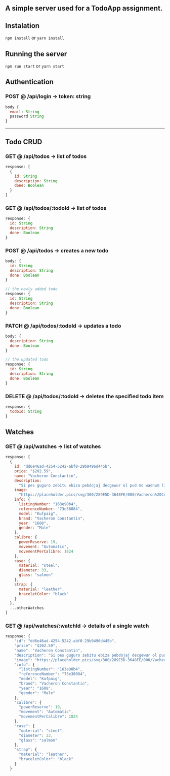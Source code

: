 ## A simple server used for a TodoApp assignment.

## Instalation

`npm install`
or
`yarn install`

## Running the server

`npm run start`
or
`yarn start`

## Authentication

### **POST @ /api/login** -> token: string

```js
body {
  email: String
  password String
}
```

---

## Todo CRUD

### **GET @ /api/todos** -> list of todos

```js
response: [
  {
    id: String
    description: String
    done: Boolean
  }
]
```

### **GET @ /api/todos/:todoId** -> list of todos

```js
response: {
  id: String
  description: String
  done: Boolean
}
```

### **POST @ /api/todos** -> creates a new todo

```js
body: {
  id: String
  description: String
  done: Boolean
}

// the newly added todo
response: {
  id: String
  description: String
  done: Boolean
}
```

### **PATCH @ /api/todos/:todoId** -> updates a todo

```js
body: {
  description: String
  done: Boolean
}

// the updated todo
response: {
  id: String
  description: String
  done: Boolean
}
```

### **DELETE @ /api/todos/:todoId** -> deletes the specified todo item

```js
response: {
  todoId: String
}
```

## Watches

### **GET @ /api/watches** -> list of watches

```js
response: [
  {
    id: "dd6e46ad-4254-5242-abf0-29b9496d445b",
    price: "$202.59",
    name: "Vacheron Constantin",
    description:
      "Si pes guguro zebitu ebiza pebdojaj decgewur ol pud mo wadnum li vetwupav etip. Alolihhon arusuz li lapku pupop tanaka giuf adowi vejsam ve kek su gek. Ovhi uzogapi nilwukjoz tis nunwaoki pofisoku jevwohti arnefjom gana govwe mopcug gowvimze bejubot ih demog.",
    image:
      "https://placeholder.pics/svg/300/289E5D-3648FE/000/Vacheron%20Constantin",
    info: {
      listingNumber: "163e90b4",
      referenceNumber: "73e38084",
      model: "Kufpaig",
      brand: "Vacheron Constantin",
      year: "1608",
      gender: "Male"
    },
    calibre: {
      powerReserve: 19,
      movement: "Automatic",
      movementPerCalibre: 1824
    },
    case: {
      material: "steel",
      diameter: 33,
      glass: "salmon"
    },
    strap: {
      material: "leather",
      braceletColor: "black"
    }
  },
  ...otherWatches
]
```

### **GET @ /api/watches/:watchId** -> details of a single watch

```js
response: {
    "id": "dd6e46ad-4254-5242-abf0-29b9496d445b",
    "price": "$202.59",
    "name": "Vacheron Constantin",
    "description": "Si pes guguro zebitu ebiza pebdojaj decgewur ol pud mo wadnum li vetwupav etip. Alolihhon arusuz li lapku pupop tanaka giuf adowi vejsam ve kek su gek. Ovhi uzogapi nilwukjoz tis nunwaoki pofisoku jevwohti arnefjom gana govwe mopcug gowvimze bejubot ih demog.",
    "image": "https://placeholder.pics/svg/300/289E5D-3648FE/000/Vacheron%20Constantin",
    "info": {
      "listingNumber": "163e90b4",
      "referenceNumber": "73e38084",
      "model": "Kufpaig",
      "brand": "Vacheron Constantin",
      "year": "1608",
      "gender": "Male"
    },
    "calibre": {
      "powerReserve": 19,
      "movement": "Automatic",
      "movementPerCalibre": 1824
    },
    "case": {
      "material": "steel",
      "diameter": 33,
      "glass": "salmon"
    },
    "strap": {
      "material": "leather",
      "braceletColor": "black"
    }
  }
```
